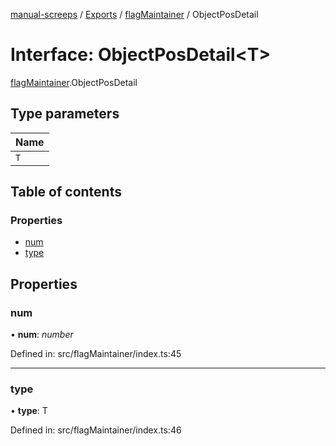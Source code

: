 [manual-screeps](../README.md) / [Exports](../modules.md) / [flagMaintainer](../modules/flagmaintainer.md) / ObjectPosDetail

# Interface: ObjectPosDetail<T\>

[flagMaintainer](../modules/flagmaintainer.md).ObjectPosDetail

## Type parameters

| Name |
| :------ |
| `T` |

## Table of contents

### Properties

- [num](flagmaintainer.objectposdetail.md#num)
- [type](flagmaintainer.objectposdetail.md#type)

## Properties

### num

• **num**: *number*

Defined in: src/flagMaintainer/index.ts:45

___

### type

• **type**: T

Defined in: src/flagMaintainer/index.ts:46
